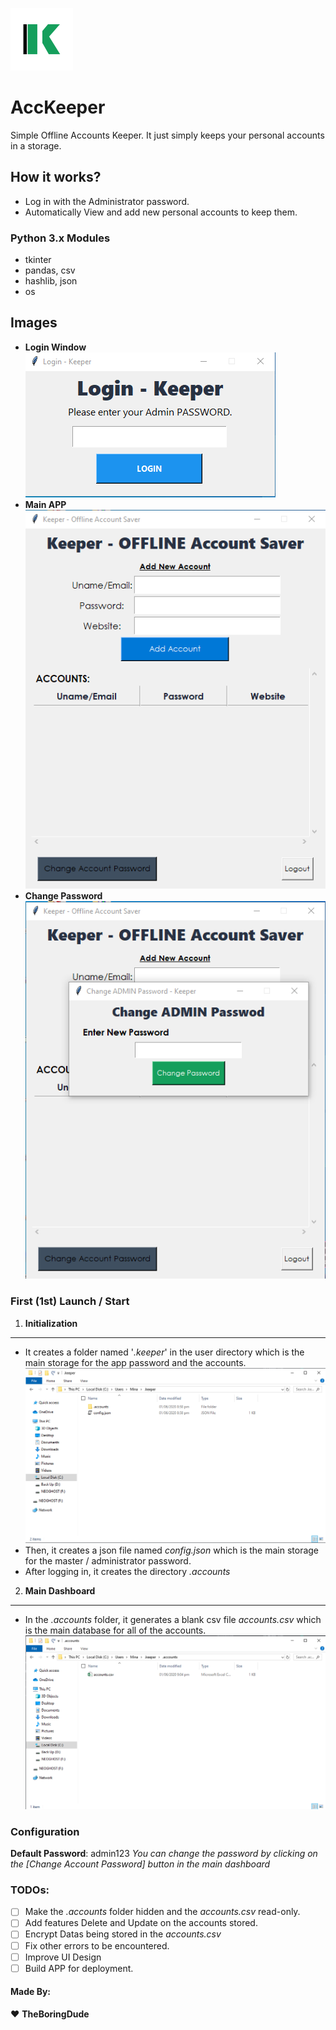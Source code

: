 ![AccKeeper LOGO](./app.png)
# AccKeeper
Simple Offline Accounts Keeper. It just simply keeps your personal accounts in a storage.

## How it works?
- Log in with the Administrator password.
- Automatically View and add new personal accounts to keep them.

### Python 3.x Modules
- tkinter
- pandas, csv
- hashlib, json
- os

## Images
- **Login Window**
![Login Window](./app_images/login.png)
- **Main APP**
![Main APP](./app_images/dashboard.png)
- **Change Password**
![Change Password](./app_images/change_pass.png)

### First (1st) Launch / Start
1. **Initialization**
****
- It creates a folder named '*.keeper*' in the user directory which is the main storage for the app password and the accounts.
![Initialization 1](./init1.png)
- Then, it creates a json file named *config.json* which is the main storage for the master / administrator password.
- After logging in, it creates the directory *.accounts*

2. **Main Dashboard**
****
- In the *.accounts* folder, it generates a blank csv file *accounts.csv* which is the main database for all of the accounts.
![Initialization 2](./init2.png)

### Configuration
**Default Password**: admin123
_You can change the password by clicking on the [Change Account Password] button in the main dashboard_

### TODOs:
- [ ] Make the *.accounts* folder hidden and the *accounts.csv* read-only.
- [ ] Add features Delete and Update on the accounts stored.
- [ ] Encrypt Datas being stored in the *accounts.csv*
- [ ] Fix other errors to be encountered.
- [ ] Improve UI Design
- [ ] Build APP for deployment.

#### Made By:
:heart: **TheBoringDude**
